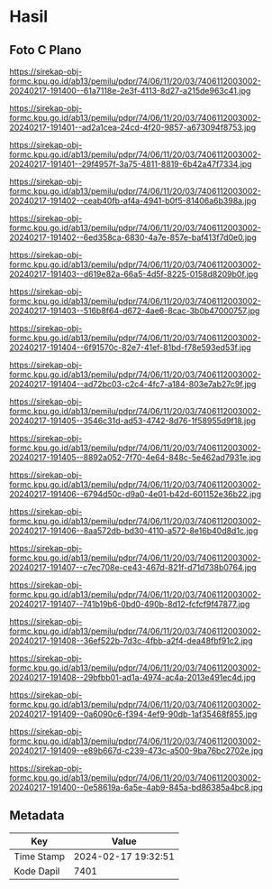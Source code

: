 # Hasil

## Foto C Plano

https://sirekap-obj-formc.kpu.go.id/ab13/pemilu/pdpr/74/06/11/20/03/7406112003002-20240217-191400--61a7118e-2e3f-4113-8d27-a215de963c41.jpg

https://sirekap-obj-formc.kpu.go.id/ab13/pemilu/pdpr/74/06/11/20/03/7406112003002-20240217-191401--ad2a1cea-24cd-4f20-9857-a673094f8753.jpg

https://sirekap-obj-formc.kpu.go.id/ab13/pemilu/pdpr/74/06/11/20/03/7406112003002-20240217-191401--29f4957f-3a75-4811-8819-6b42a47f7334.jpg

https://sirekap-obj-formc.kpu.go.id/ab13/pemilu/pdpr/74/06/11/20/03/7406112003002-20240217-191402--ceab40fb-af4a-4941-b0f5-81406a6b398a.jpg

https://sirekap-obj-formc.kpu.go.id/ab13/pemilu/pdpr/74/06/11/20/03/7406112003002-20240217-191402--6ed358ca-6830-4a7e-857e-baf413f7d0e0.jpg

https://sirekap-obj-formc.kpu.go.id/ab13/pemilu/pdpr/74/06/11/20/03/7406112003002-20240217-191403--d619e82a-66a5-4d5f-8225-0158d8209b0f.jpg

https://sirekap-obj-formc.kpu.go.id/ab13/pemilu/pdpr/74/06/11/20/03/7406112003002-20240217-191403--516b8f64-d672-4ae6-8cac-3b0b47000757.jpg

https://sirekap-obj-formc.kpu.go.id/ab13/pemilu/pdpr/74/06/11/20/03/7406112003002-20240217-191404--6f91570c-82e7-41ef-81bd-f78e593ed53f.jpg

https://sirekap-obj-formc.kpu.go.id/ab13/pemilu/pdpr/74/06/11/20/03/7406112003002-20240217-191404--ad72bc03-c2c4-4fc7-a184-803e7ab27c9f.jpg

https://sirekap-obj-formc.kpu.go.id/ab13/pemilu/pdpr/74/06/11/20/03/7406112003002-20240217-191405--3546c31d-ad53-4742-8d76-1f58955d9f18.jpg

https://sirekap-obj-formc.kpu.go.id/ab13/pemilu/pdpr/74/06/11/20/03/7406112003002-20240217-191405--8892a052-7f70-4e64-848c-5e462ad7931e.jpg

https://sirekap-obj-formc.kpu.go.id/ab13/pemilu/pdpr/74/06/11/20/03/7406112003002-20240217-191406--6794d50c-d9a0-4e01-b42d-601152e36b22.jpg

https://sirekap-obj-formc.kpu.go.id/ab13/pemilu/pdpr/74/06/11/20/03/7406112003002-20240217-191406--8aa572db-bd30-4110-a572-8e16b40d8d1c.jpg

https://sirekap-obj-formc.kpu.go.id/ab13/pemilu/pdpr/74/06/11/20/03/7406112003002-20240217-191407--c7ec708e-ce43-467d-821f-d71d738b0764.jpg

https://sirekap-obj-formc.kpu.go.id/ab13/pemilu/pdpr/74/06/11/20/03/7406112003002-20240217-191407--741b19b6-0bd0-490b-8d12-fcfcf9f47877.jpg

https://sirekap-obj-formc.kpu.go.id/ab13/pemilu/pdpr/74/06/11/20/03/7406112003002-20240217-191408--36ef522b-7d3c-4fbb-a2f4-dea48fbf91c2.jpg

https://sirekap-obj-formc.kpu.go.id/ab13/pemilu/pdpr/74/06/11/20/03/7406112003002-20240217-191408--29bfbb01-ad1a-4974-ac4a-2013e491ec4d.jpg

https://sirekap-obj-formc.kpu.go.id/ab13/pemilu/pdpr/74/06/11/20/03/7406112003002-20240217-191409--0a6090c6-f394-4ef9-90db-1af35468f855.jpg

https://sirekap-obj-formc.kpu.go.id/ab13/pemilu/pdpr/74/06/11/20/03/7406112003002-20240217-191409--e89b667d-c239-473c-a500-9ba76bc2702e.jpg

https://sirekap-obj-formc.kpu.go.id/ab13/pemilu/pdpr/74/06/11/20/03/7406112003002-20240217-191400--0e58619a-6a5e-4ab9-845a-bd86385a4bc8.jpg


## Metadata

| Key        | Value               |
| ---------- | ------------------- |
| Time Stamp | 2024-02-17 19:32:51 |
| Kode Dapil | 7401                |



